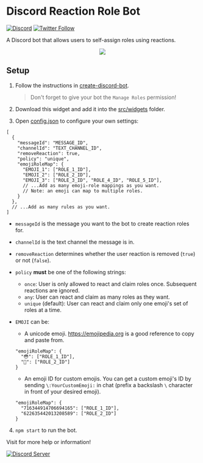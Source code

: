 # Discord Reaction Role Bot

[![Discord](https://discord.com/api/guilds/258167954913361930/embed.png)](https://discord.gg/WjEFnzC) [![Twitter Follow](https://img.shields.io/twitter/follow/peterthehan.svg?style=social)](https://twitter.com/peterthehan)

A Discord bot that allows users to self-assign roles using reactions.

<div align="center">
  <img src="https://raw.githubusercontent.com/peterthehan/assets/master/repositories/discord-reaction-role-bot/reactionRole.gif" />
</div>

## Setup

1. Follow the instructions in [create-discord-bot](https://github.com/peterthehan/create-discord-bot).

   > Don't forget to give your bot the `Manage Roles` permission!

2. Download this widget and add it into the [src/widgets](https://github.com/peterthehan/create-discord-bot/tree/master/app/src/widgets) folder.

3. Open [config.json](https://github.com/peterthehan/discord-reaction-role-bot/blob/master/config.json) to configure your own settings:

```
[
  {
    "messageId": "MESSAGE_ID",
    "channelId": "TEXT_CHANNEL_ID",
    "removeReaction": true,
    "policy": "unique",
    "emojiRoleMap": {
      "EMOJI_1": ["ROLE_1_ID"],
      "EMOJI_2": ["ROLE_2_ID"],
      "EMOJI_3": ["ROLE_3_ID", "ROLE_4_ID", "ROLE_5_ID"],
      // ...Add as many emoji-role mappings as you want.
      // Note: an emoji can map to multiple roles.
    }
  },
  // ...Add as many rules as you want.
]
```

- `messageId` is the message you want to the bot to create reaction roles for.

- `channelId` is the text channel the message is in.

- `removeReaction` determines whether the user reaction is removed (`true`) or not (`false`).

- `policy` **must** be one of the following strings:

  - `once`: User is only allowed to react and claim roles once. Subsequent reactions are ignored.
  - `any`: User can react and claim as many roles as they want.
  - `unique` (default): User can react and claim only one emoji's set of roles at a time.

- `EMOJI` can be:

  - A unicode emoji. https://emojipedia.org is a good reference to copy and paste from.

  ```
  "emojiRoleMap": {
    "😳": ["ROLE_1_ID"],
    "🥺": ["ROLE_2_ID"]
  }
  ```

  - An emoji ID for custom emojis. You can get a custom emoji's ID by sending `\:YourCustomEmoji:` in chat (prefix a backslash `\` character in front of your desired emoji).

  ```
  "emojiRoleMap": {
    "716344914706694165": ["ROLE_1_ID"],
    "622635442013208589": ["ROLE_2_ID"]
  }
  ```

4. `npm start` to run the bot.

Visit for more help or information!

<a href="https://discord.gg/WjEFnzC">
  <img src="https://discordapp.com/api/guilds/258167954913361930/embed.png?style=banner2" title="Discord Server"/>
</a>
